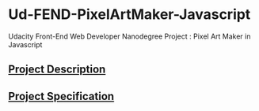 # Ud-FEND-PixelArtMaker-Javascript
Udacity Front-End Web Developer Nanodegree Project : Pixel Art Maker in Javascript

## [Project Description](Project_Description.md)

## [Project Specification](Project_Specification.md)
